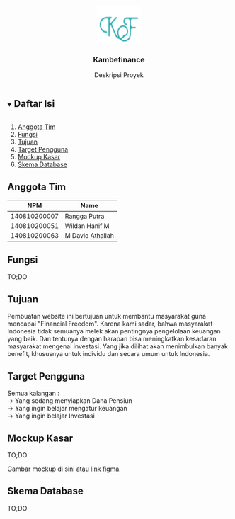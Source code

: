 <!-- Logo Proyek -->
<br />
<p align="center">
  <a href="https://github.com/github_username/repo_name">
    <img src="logo.png" alt="Logo" width="100" height="85">
  </a>

  <h3 align="center">Kambefinance</h3>

  <p align="center">
    Deskripsi Proyek
  </p>
</p>

<!-- Daftar Isi -->
<details open="open">
  <summary><h2 style="display: inline-block">Daftar Isi</h2></summary>
  <ol>
    <li><a href="#anggota-tim">Anggota Tim</a></li>
    <li><a href="#fungsi">Fungsi</a></li>
    <li><a href="#tujuan">Tujuan</a></li>
    <li><a href="#target-pengguna">Target Pengguna</a></li>
    <li><a href="#mockup-kasar">Mockup Kasar</a></li>
    <li><a href="#skema-database">Skema Database</a></li>
  </ol>
</details>

<!-- Anggota Tim -->
## Anggota Tim
| NPM           | Name              |
| ------------- |-------------------|
| 140810200007  | Rangga Putra      |
| 140810200051  | Wildan Hanif M    |
| 140810200063  | M Davio Athallah  |

<!-- Fungsi -->
## Fungsi

TO;DO

<!-- Tujuan -->
## Tujuan
Pembuatan website ini bertujuan untuk membantu masyarakat guna mencapai "Financial Freedom". Karena kami sadar, bahwa masyarakat Indonesia tidak semuanya melek akan pentingnya pengelolaan keuangan yang baik. Dan tentunya dengan harapan bisa meningkatkan kesadaran masyarakat mengenai investasi. Yang jika dilihat akan menimbulkan banyak benefit, khususnya untuk individu dan secara umum untuk Indonesia.


<!-- Target Pengguna -->
## Target Pengguna
Semua kalangan : <br/>
-> Yang sedang menyiapkan Dana Pensiun <br/>
-> Yang ingin belajar mengatur keuangan <br/>
-> Yang ingin belajar Investasi 

<!-- Mockup Kasar -->
## Mockup Kasar

TO;DO

Gambar mockup di sini atau [link figma](https://figma.com/).

<!-- Skema Database -->
## Skema Database

TO;DO
